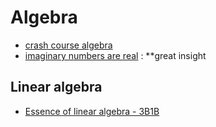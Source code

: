 # Algebra

* [crash course algebra](crash-course-algebra)
* [imaginary numbers are real](imaginary-numbers-are-real) : **great insight

## Linear algebra
* [Essence of linear algebra - 3B1B](Essence-of-linear-algebra)
